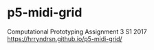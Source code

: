 # p5-midi-grid
Computational Prototyping Assignment 3 S1 2017
https://hrryndrsn.github.io/p5-midi-grid/
